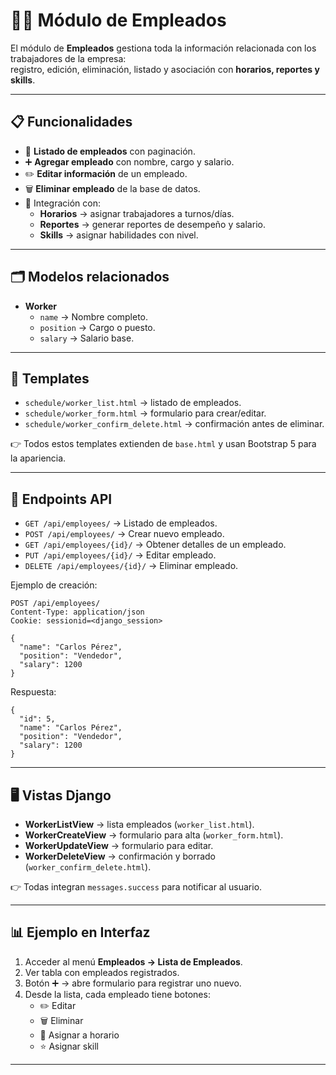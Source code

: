 # 👩‍💼 Módulo de Empleados

El módulo de **Empleados** gestiona toda la información relacionada con los trabajadores de la empresa:  
registro, edición, eliminación, listado y asociación con **horarios, reportes y skills**.

---

## 📋 Funcionalidades

- 📑 **Listado de empleados** con paginación.
- ➕ **Agregar empleado** con nombre, cargo y salario.
- ✏️ **Editar información** de un empleado.
- 🗑️ **Eliminar empleado** de la base de datos.
- 🔗 Integración con:
  - **Horarios** → asignar trabajadores a turnos/días.
  - **Reportes** → generar reportes de desempeño y salario.
  - **Skills** → asignar habilidades con nivel.

---

## 🗂️ Modelos relacionados

- **Worker**
  - `name` → Nombre completo.
  - `position` → Cargo o puesto.
  - `salary` → Salario base.

---

## 🎨 Templates

- `schedule/worker_list.html` → listado de empleados.
- `schedule/worker_form.html` → formulario para crear/editar.
- `schedule/worker_confirm_delete.html` → confirmación antes de eliminar.

👉 Todos estos templates extienden de `base.html` y usan Bootstrap 5 para la apariencia.

---

## 🔑 Endpoints API

- `GET /api/employees/` → Listado de empleados.
- `POST /api/employees/` → Crear nuevo empleado.
- `GET /api/employees/{id}/` → Obtener detalles de un empleado.
- `PUT /api/employees/{id}/` → Editar empleado.
- `DELETE /api/employees/{id}/` → Eliminar empleado.

Ejemplo de creación:

```http
POST /api/employees/
Content-Type: application/json
Cookie: sessionid=<django_session>

{
  "name": "Carlos Pérez",
  "position": "Vendedor",
  "salary": 1200
}
```

Respuesta:

```
{
  "id": 5,
  "name": "Carlos Pérez",
  "position": "Vendedor",
  "salary": 1200
}
```

---

## 🖥️ Vistas Django

- **WorkerListView** → lista empleados (`worker_list.html`).
- **WorkerCreateView** → formulario para alta (`worker_form.html`).
- **WorkerUpdateView** → formulario para editar.
- **WorkerDeleteView** → confirmación y borrado (`worker_confirm_delete.html`).

👉 Todas integran `messages.success` para notificar al usuario.

---

## 📊 Ejemplo en Interfaz

1. Acceder al menú **Empleados → Lista de Empleados**.
2. Ver tabla con empleados registrados.
3. Botón ➕ → abre formulario para registrar uno nuevo.
4. Desde la lista, cada empleado tiene botones:
   - ✏️ Editar
   - 🗑️ Eliminar
   - 🔗 Asignar a horario
   - ⭐ Asignar skill

---
